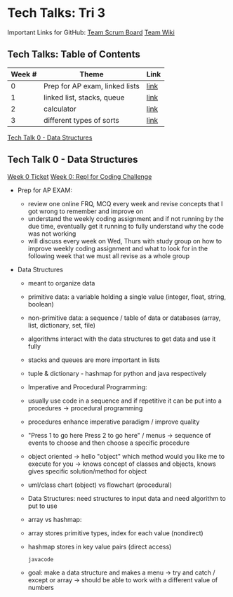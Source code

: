 # Tech Talks: Tri 3 #

Important Links for GitHub:
[Team Scrum Board](https://github.com/mistylavender/RedTailedHawks/projects/1)
[Team Wiki](https://github.com/mistylavender/RedTailedHawks/wiki)

## Tech Talks: Table of Contents ##

| Week #            | Theme   | Link   |
| ------------------- | ----------------- | ----------------- | 
| 0  | Prep for AP exam, linked lists | [link](https://mistylavender.github.io/techtalks/techtalk0notes) |
| 1  | linked list, stacks, queue | [link](https://mistylavender.github.io/techtalks/techtalk1notes) |
| 2  | calculator | [link](https://mistylavender.github.io/techtalks/techtalk2notes) |
| 3  | different types of sorts | [link](https://mistylavender.github.io/techtalks/techtalk3notes) |


[Tech Talk 0 - Data Structures](#tech-talk-0---data-structures)


## Tech Talk 0 - Data Structures ##

[Week 0 Ticket](https://github.com/mistylavender/RedTailedHawks/projects/1#card-79098981)
[Week 0: Repl for Coding Challenge](https://replit.com/@MistyLavender/Data-Structures#Main.java)

* Prep for AP EXAM:
  * review one online FRQ, MCQ every week and revise concepts that I got wrong to remember and improve on
  * understand the weekly coding assignment and if not running by the due time, eventually get it running to fully understand why the code was not working
  * will discuss every week on Wed, Thurs with study group on how to improve weekly coding assignment and what to look for in the following week that we must all revise as a whole group

* Data Structures
  * meant to organize data
  * primitive data: a variable holding a single value (integer, float, string, boolean) 
  * non-primitive data: a sequence / table of data or databases (array, list, dictionary, set, file)
  * algorithms interact with the data structures to get data and use it fully
  * stacks and queues are more important in lists
  * tuple & dictionary - hashmap for python and java respectively
  * Imperative and Procedural Programming:
  * usually use code in a sequence and if repetitive it can be put into a procedures -> procedural programming
  * procedures enhance imperative paradigm / improve quality
  * "Press 1 to go here Press 2 to go here" / menus -> sequence of events to choose and then choose a specific procedure
  * object oriented -> hello "object" which method would you like me to execute for you -> knows concept of classes and objects, knows gives specific solution/method for object
  * uml/class chart (object) vs flowchart (procedural)
  * Data Structures: need structures to input data and need algorithm to put to use
  * array vs hashmap: 
  * array stores primitive types, index for each value (nondirect)
  * hashmap stores in key value pairs (direct access)

     ```javacode```

  * goal: make a data structure and makes a menu -> try and catch / except or array -> should be able to work with a different value of numbers

